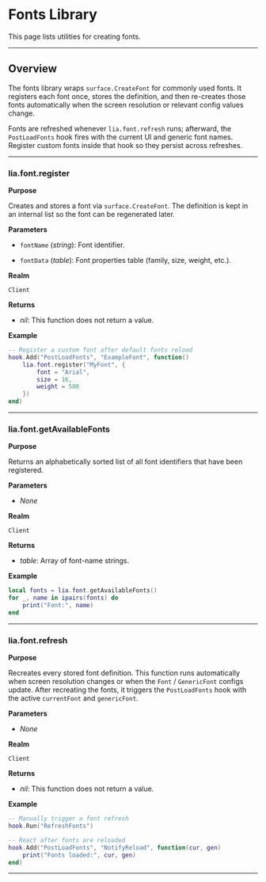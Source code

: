 # Fonts Library

This page lists utilities for creating fonts.

---

## Overview

The fonts library wraps `surface.CreateFont` for commonly used fonts. It registers each font once, stores the definition, and then re-creates those fonts automatically when the screen resolution or relevant config values change.

Fonts are refreshed whenever `lia.font.refresh` runs; afterward, the `PostLoadFonts` hook fires with the current UI and generic font names. Register custom fonts inside that hook so they persist across refreshes.

---

### lia.font.register

**Purpose**

Creates and stores a font via `surface.CreateFont`. The definition is kept in an internal list so the font can be regenerated later.

**Parameters**

* `fontName` (*string*): Font identifier.

* `fontData` (*table*): Font properties table (family, size, weight, etc.).

**Realm**

`Client`

**Returns**

* *nil*: This function does not return a value.

**Example**

```lua
-- Register a custom font after default fonts reload
hook.Add("PostLoadFonts", "ExampleFont", function()
    lia.font.register("MyFont", {
        font = "Arial",
        size = 16,
        weight = 500
    })
end)
```

---

### lia.font.getAvailableFonts

**Purpose**

Returns an alphabetically sorted list of all font identifiers that have been registered.

**Parameters**

* *None*

**Realm**

`Client`

**Returns**

* *table*: Array of font-name strings.

**Example**

```lua
local fonts = lia.font.getAvailableFonts()
for _, name in ipairs(fonts) do
    print("Font:", name)
end
```

---

### lia.font.refresh

**Purpose**

Recreates every stored font definition. This function runs automatically when screen resolution changes or when the `Font` / `GenericFont` configs update. After recreating the fonts, it triggers the `PostLoadFonts` hook with the active `currentFont` and `genericFont`.

**Parameters**

* *None*

**Realm**

`Client`

**Returns**

* *nil*: This function does not return a value.

**Example**

```lua
-- Manually trigger a font refresh
hook.Run("RefreshFonts")

-- React after fonts are reloaded
hook.Add("PostLoadFonts", "NotifyReload", function(cur, gen)
    print("Fonts loaded:", cur, gen)
end)
```

---